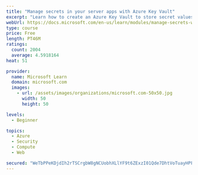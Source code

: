 ```yaml
---
title: "Manage secrets in your server apps with Azure Key Vault"
excerpt: "Learn how to create an Azure Key Vault to store secret values and how to enable secure access to the vault."
webUrl: https://docs.microsoft.com/en-us/learn/modules/manage-secrets-with-azure-key-vault/
type: course
price: Free
length: PT46M
ratings:
  count: 2004
  average: 4.5918164
heat: 51

provider:
  name: Microsoft Learn
  domain: microsoft.com
  images:
    - url: /assets/images/organizations/microsoft.com-50x50.jpg
      width: 50
      height: 50

levels:
  - Beginner

topics:
  - Azure
  - Security
  - Compute
  - Web

secured: "WeTbPPeKDjdIh2rTSCrgbW8gNCUobhXLlYF9t6ZExzI01Qde7DhtVoTuayHPFchATQg+Kja8dSqJsJdsC7CDzZRB1r9ZB+DaM3r3yNcqJ5Iu4e7e2Ad07xladZvEBuv1cKx9iQFFFhwom1086ULgEyUJ/SIDISkek3Au+9W7Rk3oURXrBTjtSl2KlS9Vt/VsS1KcSZxiPdFIe2WECwZXpDHa/+fiqjsHcPh2jOK2aH86RT/5OU+kN1YAy2v85qMRyaFawZgFfMnewKrcuK6T3okX2NZUCsmjfoMCGBMrPmvuJHnHBkeNJuu9SbYmwM/hNJNskN0py3dTOCmSaNW6uI9rvKoK66M6G7G9iGJ7WI2q4ZpKmPxH4HRWUqcIsfMCG1+zJds5ARHtJztwU8Q8B6FLorIO8cNcFRE7rE0yYvI=;/cj6/0ctt8EDAdp1671OCQ=="
---
```


